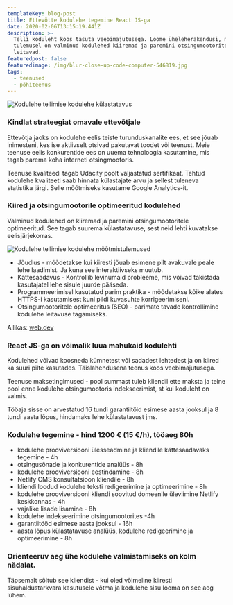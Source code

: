 ```yaml
---
templateKey: blog-post
title: Ettevõtte kodulehe tegemine React JS-ga
date: 2020-02-06T13:15:19.441Z
description: >-
  Telli koduleht koos tasuta veebimajutusega. Loome üheleherakendusi, mille
  tulemusel on valminud kodulehed kiiremad ja paremini otsingumootorites
  leitavad.
featuredpost: false
featuredimage: /img/blur-close-up-code-computer-546819.jpg
tags:
  - teenused
  - põhiteenus
---
```

![Kodulehe tellimise kodulehe külastatavus](/img/ettevõtte-kodulehe-tegemine.jpg "Kodulehe tellimise kodulehe külastatavus")

### Kindlat strateegiat omavale ettevõtjale

Ettevõtja jaoks on kodulehe eelis teiste turunduskanalite ees, et see jõuab inimesteni, kes ise aktiivselt otsivad pakutavat toodet või teenust. Meie teenuse eelis konkurentide ees on uuema tehnoloogia kasutamine, mis tagab parema koha interneti otsingmootoris. 

Teenuse kvaliteedi tagab Udacity poolt väljastatud sertifikaat. Tehtud kodulehe kvaliteeti saab hinnata külastajate arvu ja sellest tuleneva statistika järgi. Selle mõõtmiseks kasutame Google Analytics-it. 

### Kiired ja otsingumootorile optimeeritud kodulehed

Valminud kodulehed on kiiremad ja paremini otsingumootoritele optimeeritud. See tagab suurema külastatavuse, sest neid lehti kuvatakse eelisjärjekorras. 

![Kodulehe tellimise kodulehe mõõtmistulemused](/img/screenshot_2020-02-05-web-dev.png "Kodulehe tellimise kodulehe mõõtmistulemused")

* Jõudlus - mõõdetakse kui kiiresti jõuab esimene pilt avakuvale peale lehe laadimist. Ja kuna see interaktiivseks muutub.
* Kättesaadavus - Kontrollib levinumaid probleeme, mis võivad takistada kasutajatel lehe sisule juurde pääseda.
* Programmeerimisel kasutatud parim praktika - mõõdetakse kõike alates HTTPS-i kasutamisest kuni pildi kuvasuhte korrigeerimiseni.
* Otsingumootoritele optimeeritus (SEO) - parimate tavade kontrollimine kodulehe leitavuse tagamiseks.

Allikas: [web.dev](https://web.dev/measure/)

### React JS-ga on võimalik luua mahukaid kodulehti

Kodulehed võivad koosneda kümnetest või sadadest lehtedest ja on kiired ka suuri pilte kasutades. Täislahendusena teenus koos veebimajutusega.

Teenuse maksetingimused - pool summast tuleb kliendil ette maksta ja teine pool enne kodulehe otsingumootoris indekseerimist, st kui koduleht on valmis.

Tööaja sisse on arvestatud 16 tundi garantiitöid esimese aasta jooksul ja 8 tundi aasta lõpus, hindamaks lehe külastatavust jms.

### Kodulehe tegemine - hind 1200 € (15 €/h), tööaeg 80h

* kodulehe prooviversiooni ülesseadmine ja kliendile kättesaadavaks tegemine - 4h
* otsingusõnade ja konkurentide analüüs - 8h
* kodulehe prooviversiooni eestindamine - 8h
* Netlify CMS konsultatsioon kliendile - 8h
* kliendi loodud kodulehe teksti redigeerimine ja optimeerimine - 8h
* kodulehe prooviversiooni kliendi soovitud domeenile üleviimine Netlify keskkonnas - 4h
* vajalike lisade lisamine - 8h
* kodulehe indekseerimine otsingumootorites -4h
* garantiitööd esimese aasta jooksul - 16h
* aasta lõpus külastatavuse analüüs, kodulehe redigeerimine ja optimeerimine - 8h

### Orienteeruv aeg ühe kodulehe valmistamiseks on kolm nädalat.

Täpsemalt sõltub see kliendist - kui oled võimeline kiiresti sisuhaldustarkvara kasutusele võtma ja kodulehe sisu looma  on see aeg lühem.

